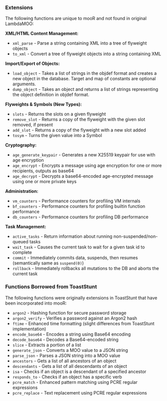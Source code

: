 ### Extensions

The following functions are unique to mooR and not found in original LambdaMOO:

**XML/HTML Content Management:**

- `xml_parse` - Parse a string containing XML into a tree of flyweight objects
- `to_xml` - Convert a tree of flyweight objects into a string containing XML

**Import/Export of Objects:**
- `load_object` - Takes a list of strings in the objdef format and creates a new object in the database. Target and map of constants are optional arguments.
- `dump_object` - Takes an object and returns a list of strings representing the object definition in objdef format.

**Flyweights & Symbols (New Types):**

- `slots` - Returns the slots on a given flyweight
- `remove_slot` - Returns a copy of the flyweight with the given slot removed, if present
- `add_slot` - Returns a copy of the flyweight with a new slot added
- `tosym` - Turns the given value into a Symbol

**Cryptography:**
- `age_generate_keypair` - Generates a new X25519 keypair for use with age encryption
- `age_encrypt` - Encrypts a message using age encryption for one or more recipients, outputs as base64
- `age_decrypt` - Decrypts a base64-encoded age-encrypted message using one or more private keys

**Administration:**

- `vm_counters` - Performance counters for profiling VM internals
- `bf_counters` - Performance counters for profiling builtin function performance
- `db_counters` - Performance counters for profiling DB performance

**Task Management:**

- `active_tasks` - Return information about running non-suspended/non-queued tasks
- `wait_task` - Causes the current task to wait for a given task id to complete
- `commit` - Immediately commits data, suspends, then resumes (semantically same as `suspend(0)`)
- `rollback` - Immediately rollbacks all mutations to the DB and aborts the current task

### Functions Borrowed from ToastStunt

The following functions were originally extensions in ToastStunt that have been incorporated into mooR:

- `argon2` - Hashing function for secure password storage
- `argon2_verify` - Verifies a password against an Argon2 hash
- `ftime` - Enhanced time formatting (slight differences from ToastStunt implementation)
- `encode_base64` - Encodes a string using Base64 encoding
- `decode_base64` - Decodes a Base64-encoded string
- `slice` - Extracts a portion of a list
- `generate_json` - Converts a MOO value to a JSON string
- `parse_json` - Parses a JSON string into a MOO value
- `ancestors` - Gets a list of all ancestors of an object
- `descendants` - Gets a list of all descendants of an object
- `isa` - Checks if an object is a descendant of a specified ancestor
- `responds_to` - Checks if an object has a specific verb
- `pcre_match` - Enhanced pattern matching using PCRE regular expressions
- `pcre_replace` - Text replacement using PCRE regular expressions
